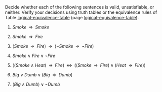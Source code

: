 

Decide whether each of the following
sentences is valid, unsatisfiable, or neither. Verify your decisions
using truth tables or the equivalence rules of
Table <a class="insideBookFigRef" target="_blank" href="https://aimacode.github.io/aima-exercises/figures/logical-equivalence-table.png">logical-equivalence-table</a> (page <a class="pageRef" title="" href="#">logical-equivalence-table</a>).<br>

1.  ${Smoke} {\:\;{\Rightarrow}\:\;}{Smoke}$<br>

2.  ${Smoke} {\:\;{\Rightarrow}\:\;}{Fire}$<br>

3.  $({Smoke} {\:\;{\Rightarrow}\:\;}{Fire}) {\:\;{\Rightarrow}\:\;}(\lnot {Smoke} {\:\;{\Rightarrow}\:\;}\lnot {Fire})$<br>

4.  ${Smoke} \lor {Fire} \lor \lnot {Fire}$<br>

5.  $(({Smoke} \land {Heat}) {\:\;{\Rightarrow}\:\;}{Fire})
            {\;\;{\Leftrightarrow}\;\;}(({Smoke} {\:\;{\Rightarrow}\:\;}{Fire}) \lor ({Heat} {\:\;{\Rightarrow}\:\;}{Fire}))$<br>

6.  ${Big} \lor {Dumb} \lor ({Big} {\:\;{\Rightarrow}\:\;}{Dumb})$<br>

7.  $({Big} \land {Dumb}) \lor \lnot {Dumb}$<br>
